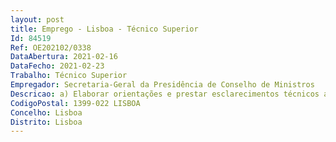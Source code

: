 ```yaml
--- 
layout: post
title: Emprego - Lisboa - Técnico Superior
Id: 84519
Ref: OE202102/0338
DataAbertura: 2021-02-16
DataFecho: 2021-02-23
Trabalho: Técnico Superior
Empregador: Secretaria-Geral da Presidência de Conselho de Ministros
Descricao: a) Elaborar orientações e prestar esclarecimentos técnicos aos Operadores de Programa no sentido de assegurar a boa implementação e qualidade do MFEEE em Portugal b) Acompanhar o processo de monitorização dos Programas c) Analisar as candidaturas apresentadas ao Fundo de Relações Bilateral a nível nacional e apoiar o Comité de Seleção d) Proceder às verificações administrativa e no local das despesas apresentadas pelos beneficiários do Fundo de Relações Bilateral a nível nacional e) Acompanhar o processo de verificações e auditorias aos programas em Portugal f)Preparar e participar nas reuniões internacionais e nacionais sobre temas do MFEEE.
CodigoPostal: 1399-022 LISBOA
Concelho: Lisboa
Distrito: Lisboa
--- 
```

